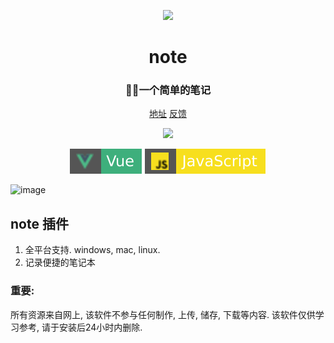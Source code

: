 <p align="center">
<img src="https://s1.ax1x.com/2020/05/24/Yz4J6P.png" >
</p>
<h1  align="center">
note
    <h3 align="center">📝🎨一个简单的笔记</h3>
</h1>
<p align="center">
<a href="https://github.com/xkloveme/utools-note" target="_blank">地址</a>
<a href="https://github.com/xkloveme/utools-note/issues" target="_blank">反馈</a>
</p>
<p align="center">
<img src="https://forthebadge.com/images/badges/built-with-love.svg">
<p>
<p align="center">
<img src="https://github.com/aleen42/badges/raw/master/src/vue_flat_square.svg?sanitize=true">
<img src="https://github.com/aleen42/badges/raw/master/src/javascript_flat_square.svg?sanitize=true">
</p>

![image](https://img04.sogoucdn.com/app/a/100520146/f471d2894649f2654e1ceb2b48d55d2e)
## note 插件

1. 全平台支持. windows, mac, linux.
2. 记录便捷的笔记本





### 重要: 
所有资源来自网上, 该软件不参与任何制作, 上传, 储存, 下载等内容. 该软件仅供学习参考, 请于安装后24小时内删除.
